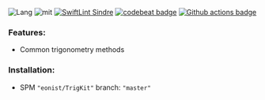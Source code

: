 ![Lang](https://img.shields.io/badge/Language-Swift-orange.svg)
![mit](https://img.shields.io/badge/License-MIT-brightgreen.svg)
[![SwiftLint Sindre](https://img.shields.io/badge/SwiftLint-Sindre-hotpink.svg)](https://github.com/sindresorhus/swiftlint-sindre)
[![codebeat badge](https://codebeat.co/badges/bd8521d9-565c-47ff-9bd0-49be2239f6b7)](https://codebeat.co/projects/github-com-eonist-trigkit-master)
[![Github actions badge](https://badgen.net/github/checks/eonist/TrigKit?icon=github&label=Build%20Status)](https://github.com/eonist/TrigKit/actions)

### Features:
- Common trigonometry methods

### Installation:
- SPM `"eonist/TrigKit"` branch: `"master"`
